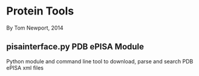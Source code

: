 Protein Tools
=============

By Tom Newport, 2014

## pisainterface.py PDB ePISA Module

Python module and command line tool to download, parse and search PDB ePISA xml files
